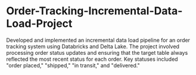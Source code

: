 # Order-Tracking-Incremental-Data-Load-Project
Developed and implemented an incremental data load pipeline for an order tracking system using Databricks and Delta Lake. The project involved processing order status updates and ensuring that the target table always reflected the most recent status for each order. Key statuses included "order placed," "shipped," "in transit," and "delivered."
